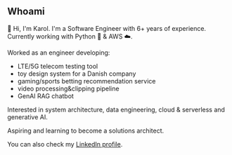## Whoami

👋 Hi, I'm Karol. I'm a Software Engineer with 6+ years of experience. Currently working with Python :snake: & AWS :cloud:.

Worked as an engineer developing:
* LTE/5G telecom testing tool
* toy design system for a Danish company
* gaming/sports betting recommendation service
* video processing&clipping pipeline 
* GenAI RAG chatbot

Interested in system architecture, data engineering, cloud & serverless and generative AI.

Aspiring and learning to become a solutions architect.

You can also check my [LinkedIn profile](https://www.linkedin.com/in/karol-p%C5%82atkowski-914626132/).

<!--
**spoohie/spoohie** is a ✨ _special_ ✨ repository because its `README.md` (this file) appears on your GitHub profile.

Here are some ideas to get you started:

- 🔭 I’m currently working on ...
- 🌱 I’m currently learning ...
- 👯 I’m looking to collaborate on ...
- 🤔 I’m looking for help with ...
- 💬 Ask me about ...
- 📫 How to reach me: ...
- 😄 Pronouns: ...
- ⚡ Fun fact: ...
-->

